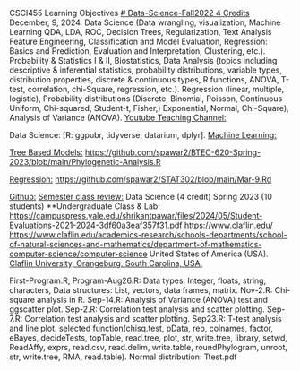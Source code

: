 CSCI455 Learning Objectives [# Data-Science-Fall2022 4 Credits](https://pawar1550.wixsite.com/claflin-courses/copy-of-math111) December, 9, 2024.
Data Science (Data wrangling, visualization, Machine Learning QDA, LDA, ROC, Decision Trees, Regularization, Text Analysis Feature Engineering, Classification and Model Evaluation, Regression: Basics and Prediction, Evaluation and Interpretation, Clustering, etc.). Probability & Statistics I & II, Biostatistics, Data Analysis (topics including descriptive & inferential statistics, probability distributions, variable types, distribution properties, discrete & continuous types, R functions, ANOVA, T-test, correlation, chi-Square, regression, etc.). Regression (linear, multiple, logistic), Probability distributions (Discrete, Binomial, Poisson, Continuous Uniform, Chi-squared, Student-t, Fisher,)  Exponential, Normal, Chi-Square), Analysis of Variance (ANOVA).
[Youtube Teaching Channel:](https://www.youtube.com/playlist?list=PLKka-JHtsz80sJ_uQ8wZ4cnLNB9yRJNoV)

Data Science:
[R: ggpubr, tidyverse, datarium, dplyr].
[Machine Learning:](https://youtu.be/Pju8ecWWRAw)

[Tree Based Models:](https://youtu.be/FOtl6qM_nX0)
https://github.com/spawar2/BTEC-620-Spring-2023/blob/main/Phylogenetic-Analysis.R

[Regression:](https://youtu.be/LrSDfwwnbKY)
https://github.com/spawar2/STAT302/blob/main/Mar-9.Rd

[Github:](https://github.com/spawar2/Data-Science-Fall2022)
[Semester class review:](https://youtu.be/Pju8ecWWRAw)
Data Science (4 credit) Spring 2023 (10 students) **Undergraduate Class & Lab: https://campuspress.yale.edu/shrikantpawar/files/2024/05/Student-Evaluations-2021-2024-3df60a3eaf357f31.pdf
https://www.claflin.edu/ https://www.claflin.edu/academics-research/schools-departments/school-of-natural-sciences-and-mathematics/department-of-mathematics-computer-science/computer-science United States of America (USA).
[Claflin University, Orangeburg, South Carolina, USA.](https://www.claflin.edu/docs/default-source/academic-affairs-student-services/2018-2020-undergraduate-catalog_final_aug-21-2019_web.pdf?sfvrsn=15bf3f0e_6)

First-Program.R, Program-Aug26.R: Data types: Integer, floats, string, characters, Data structures: List, vectors, data frames, matrix.
Nov-2.R: Chi-square analysis in R.
Sep-14.R: Analysis of Variance (ANOVA) test and ggscatter plot.
Sep-2.R: Correlation test analysis and scatter plotting.
Sep-7.R: Correlation test analysis and scatter plotting.
Sep23.R: T-test analysis and line plot.
selected function(chisq.test, pData, rep, colnames, factor, eBayes, decideTests, topTable, read.tree, plot, str, write.tree, library, setwd, ReadAffy, exprs, read.csv, read.delim, write.table, roundPhylogram, unroot, str, write.tree, RMA, read.table). Normal distribution: Ttest.pdf

